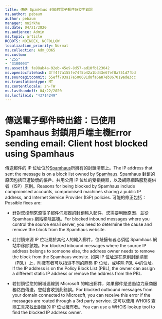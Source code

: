 ```yaml
---
title: 傳送 SpamHaus 封鎖的電子郵件時發生錯誤
ms.author: pebaum
author: pebaum
manager: mnirkhe
ms.date: 04/21/2020
ms.audience: Admin
ms.topic: article
ROBOTS: NOINDEX, NOFOLLOW
localization_priority: Normal
ms.collection: Adm_O365
ms.custom:
- "255"
- "3100003"
ms.assetid: fa98ab4a-92eb-45e9-8d57-ad10fb123042
ms.openlocfilehash: 3ff4f7a155fe74f5b42a1bd43e67ef0a751d7fbd
ms.sourcegitcommit: 55eff703a17e500681d8fa6a87eb067019ade3cc
ms.translationtype: MT
ms.contentlocale: zh-TW
ms.lasthandoff: 04/22/2020
ms.locfileid: "43714249"
---
```

# <a name="error-sending-email-client-host-blocked-using-spamhaus"></a><span data-ttu-id="a0708-102">傳送電子郵件時出錯：已使用 Spamhaus 封鎖用戶端主機</span><span class="sxs-lookup"><span data-stu-id="a0708-102">Error sending email: Client host blocked using Spamhaus</span></span>

<span data-ttu-id="a0708-103">傳送郵件的 IP 位址位於[Spamhaus](https://go.microsoft.com/fwlink/p/?linkid=123245)所擁有的封鎖清單上。</span><span class="sxs-lookup"><span data-stu-id="a0708-103">The IP address that sent the message is on a block list owned by [Spamhaus](https://go.microsoft.com/fwlink/p/?linkid=123245).</span></span> <span data-ttu-id="a0708-104">Spamhaus 封鎖的原因包括已遭破壞的帳戶、共用公用 IP 位址的受損機器，以及網際網路服務提供者（ISP）原則。</span><span class="sxs-lookup"><span data-stu-id="a0708-104">Reasons for being blocked by Spamhaus include compromised accounts, compromised machines sharing a public IP address, and Internet Service Provider (ISP) policies.</span></span> <span data-ttu-id="a0708-105">可能的修正包括：</span><span class="sxs-lookup"><span data-stu-id="a0708-105">Possible fixes are:</span></span>
  
- <span data-ttu-id="a0708-106">針對您控制來源電子郵件伺服器的封鎖輸入郵件，您需要判斷原因，並從 Spamhaus 網站移除區塊。</span><span class="sxs-lookup"><span data-stu-id="a0708-106">For blocked inbound messages where you control the source email server, you need to determine the cause and remove the block from the Spamhaus website.</span></span>

- <span data-ttu-id="a0708-107">若封鎖來源 IP 位址屬於其他人的輸入郵件，位址擁有者必須從 Spamhaus 網站中移除該塊。</span><span class="sxs-lookup"><span data-stu-id="a0708-107">For blocked inbound messages where the source IP address belongs to someone else, the address owner needs to remove the block from the Spamhaus website.</span></span> <span data-ttu-id="a0708-108">如果 IP 位址是在原則封鎖清單（PBL）上，則擁有者可以指派不同的靜態 IP 位址，或移除 PBL 中的位址。</span><span class="sxs-lookup"><span data-stu-id="a0708-108">If the IP address is on the Policy Block List (PBL), the owner can assign a different static IP address or remove the address from the PBL.</span></span>

- <span data-ttu-id="a0708-109">若封鎖從您的網域連線到 Microsoft 的輸出郵件，如果郵件是透過協力廠商服務路由傳送，您就會收到此錯誤。</span><span class="sxs-lookup"><span data-stu-id="a0708-109">For blocked outbound messages from your domain connected to Microsoft, you can receive this error if the messages are routed through a 3rd party service.</span></span> <span data-ttu-id="a0708-110">您可以使用 WHOIS 查閱工具來找出封鎖的 IP 位址擁有者。</span><span class="sxs-lookup"><span data-stu-id="a0708-110">You can use a WHOIS lookup tool to find the blocked IP address owner.</span></span>

